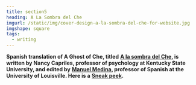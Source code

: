 ```yaml
---
title: section5
heading: A La Sombra del Che
imgurl: /static/img/cover-design-a-la-sombra-del-che-for-website.jpg
imgshape: square
tags:
  - writing
---
```

**Spanish translation of A Ghost of Che, titled** [**A la sombra del Che**](https://www.amazon.com/sombra-del-Che-motocicleta-espacio-ebook/dp/B07PP8TN78/)**, is written by Nancy Capriles, professor of psychology at Kentucky State University, and edited by** [**Manuel Medina**](https://louisville.edu/modernlanguages/faculty/manuel-medina-1)**, professor of Spanish at the University of Louisville.  Here is a** [**Sneak peek**](https://www.amazon.es/dp/B07PP8TN78#reader_B07PP8TN78)**.**
